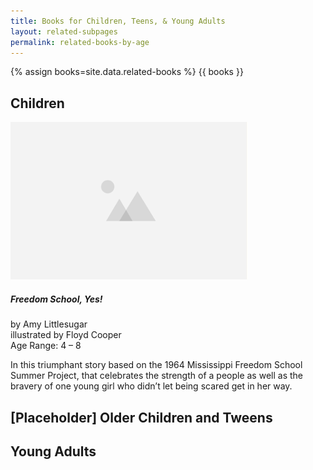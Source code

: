 ```yaml
---
title: Books for Children, Teens, & Young Adults
layout: related-subpages
permalink: related-books-by-age
---
```


<!-- Headings, Containers Separated by Age Group, Cards within Containers -->

<!-- Potentially for YA group; 14+ and then button link to related-books? -->

<!-- This page appears to be meant for children and teens, while the other books page appears to be for adults. How should this be handled? -->

<!-- Liquid implementation -->
{% assign books=site.data.related-books %}
{{ books }}

<!-- Without Includes -->

<h2>Children</h2>
<div class="card width-100 border-0 mb-2 bg-transparent">
    <img src="/assets/images/placeholder.png" class="card-img-top" alt="...">
    <div class="card-body">
        <h5 class="card-title">Freedom School, Yes!</h5>
        <div class="card-text">
            <div class="auth-ill">by Amy Littlesugar</div>
            <div class="auth-ill">illustrated by Floyd Cooper</div>
            <div class="auth-ill">Age Range: 4 – 8</div>
            <p class="description">In this triumphant story based on the 1964 Mississippi Freedom School Summer Project, that celebrates the strength of a people as well as the bravery of one young girl who didn’t let being scared get in her way.</p>
        </div>
    </div>
</div>

<h2>[Placeholder] Older Children and Tweens</h2>

<h2>Young Adults</h2>
